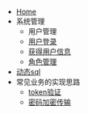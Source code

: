 - [Home](/)
- 系统管理
	- 用户管理
    - [用户登录](/user/login)
    - [获得用户信息](/user/info)
	- [角色管理](/role/index)
- [动态sql](/dsql/)
- 常见业务的实现思路
	- [token验证](/biz/token)
	- [密码加密传输](/biz/tool)